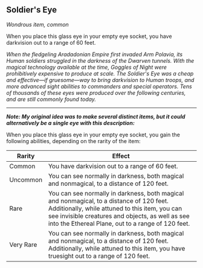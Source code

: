 ## Soldier's Eye
*Wondrous item, common*

When you place this glass eye in your empty eye socket, you have darkvision out to a range of 60 feet.

_When the fledgeling Aradadonian Empire first invaded Arm Polavia, its Human soldiers struggled in the darkness of the Dwarven tunnels. With the magical technology available at the time, Goggles of Night were prohibitively expensive to produce at scale. The Soldier's Eye was a cheap and effective—if gruesome—way to bring darkvision to Human troops, and more advanced sight abilities to commanders and special operators. Tens of thousands of these eyes were produced over the following centuries, and are still commonly found today._

--------

_**Note: My original idea was to make several distinct items, but it could alternatively be a single eye with this description:**_

When you place this glass eye in your empty eye socket, you gain the following abilities, depending on the rarity of the item:

| Rarity | Effect |
|---|---|
| Common | You have darkvision out to a range of 60 feet. |
| Uncommon | You can see normally in darkness, both magical and nonmagical, to a distance of 120 feet. |
| Rare | You can see normally in darkness, both magical and nonmagical, to a distance of 120 feet.<br>Additionally, while attuned to this item, you can see invisible creatures and objects, as well as see into the Ethereal Plane, out to a range of 120 feet. |
| Very Rare | You can see normally in darkness, both magical and nonmagical, to a distance of 120 feet.<br>Additionally, while attuned to this item, you have truesight out to a range of 120 feet. |
